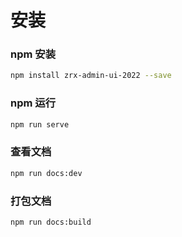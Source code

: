 # 安装

### npm 安装

```bash
npm install zrx-admin-ui-2022 --save
```

### npm 运行

```bash
npm run serve
```

### 查看文档

```bash
npm run docs:dev
```

### 打包文档

```bash
npm run docs:build
```
